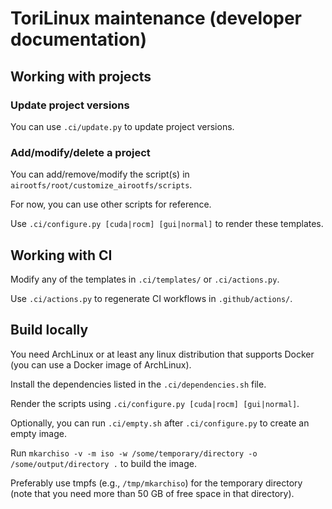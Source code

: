 # ToriLinux maintenance (developer documentation)

## Working with projects

### Update project versions

You can use `.ci/update.py` to update project versions.

### Add/modify/delete a project

You can add/remove/modify the script(s) in `airootfs/root/customize_airootfs/scripts`.

For now, you can use other scripts for reference.

Use `.ci/configure.py [cuda|rocm] [gui|normal]` to render these templates.

## Working with CI

Modify any of the templates in `.ci/templates/` or `.ci/actions.py`.

Use `.ci/actions.py` to regenerate CI workflows in `.github/actions/`.

## Build locally

You need ArchLinux or at least any linux distribution that supports Docker (you can use a Docker image of ArchLinux).

Install the dependencies listed in the `.ci/dependencies.sh` file.

Render the scripts using `.ci/configure.py [cuda|rocm] [gui|normal]`.

Optionally, you can run `.ci/empty.sh` after `.ci/configure.py` to create an empty image.

Run `mkarchiso -v -m iso -w /some/temporary/directory -o /some/output/directory .` to build the image.

Preferably use tmpfs (e.g., `/tmp/mkarchiso`) for the temporary directory (note that you need more than 50 GB of free space in that directory).
